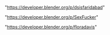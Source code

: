 "https://developer.blender.org/p/dsisfaridabad"

"https://developer.blender.org/p/SexFucker"

"https://developer.blender.org/p/floradavis"

